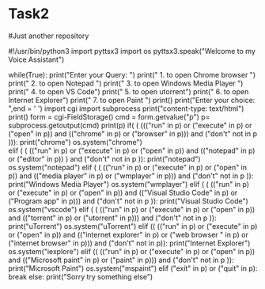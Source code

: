 # Task2
#Just another repository

#!/usr/bin/python3
import pyttsx3
import os
pyttsx3.speak("Welcome to my Voice Assistant")



while(True):
	print("Enter your Query: ")
	print("      1. to open Chrome browser ")
	print("      2. to open Notepad ")
	print("      3. to open Windows Media Player ")
	print("      4. to open VS Code")
	print("      5. to open utorrent")
	print("      6. to open Internet Explorer")
	print("      7. to open Paint ")
	print()
	print("Enter your choice: ",end = ' ')
	import cgi
  import subprocess
  print("content-type: text/html")
  print()
  form = cgi-FieldStorage()
  cmd = form.getvalue("p")
  p= subprocess.getoutput(cmd)
 	print(p)
	if( ( ((("run" in p) or ("execute" in p) or ("open" in p)) and (("chrome" in p) or ("browser" in p))) and ("don't" not in p ))):
      		print("chrome")
      		os.system("chrome")     
	elif ( ( (("run" in p) or ("execute" in p) or ("open" in p)) and (("notepad" in p) or ("editor" in p)) ) and ("don't" not in p )):
     		print("notepad")
     		os.system("notepad")
	elif ( ( (("run" in p) or ("execute" in p) or ("open" in p)) and (("media player" in p) or ("wmplayer" in p)))  and ("don't" not in p )):
     		print("Windows Media Player")
     		os.system("wmplayer")
	elif ( ( (("run" in p) or ("execute" in p) or ("open" in p)) and (("Visual Studio Code" in p) or ("Program app" in p))) and ("don't" not in p )):
     		print("Visual Studio Code")
     		os.system("vscode")
	elif ( ( (("run" in p) or ("execute" in p) or ("open" in p)) and (("torrent" in p) or ("utorrent" in p))) and ("don't" not in p )):
     		print("uTorrent")
     		os.system("uTorrent")
	elif (( (("run" in p) or ("execute" in p) or ("open" in p)) and (("internet explorer" in p) or ("web browser " in p) or ("internet browser" in p))) and ("don't" not in p)):
     		print("Internet Explorer")
     		os.system("iexplore")
	elif (( (("run" in p) or ("execute" in p) or ("open" in p)) and (("Microsoft paint" in p) or ("paint" in p))) and ("don't" not in p )):
     		print("Microsoft Paint")
     		os.system("mspaint")
	elif  ("exit" in p) or  ("quit" in p):
		break
	else:
      print("Sorry try something else")


